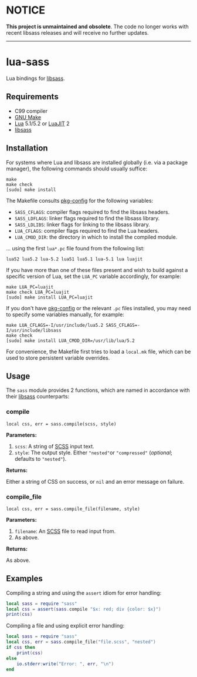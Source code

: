 NOTICE
======

**This project is unmaintained and obsolete**. The code no longer works
with recent libsass releases and will receive no further updates.

- - -

lua-sass
========

Lua bindings for [libsass].

Requirements
------------

* C99 compiler
* [GNU Make]
* [Lua] 5.1/5.2 or [LuaJIT] 2
* [libsass]

Installation
------------

For systems where Lua and libsass are installed globally (i.e. via a
package manager), the following commands should usually suffice:

    make
    make check
    [sudo] make install

The Makefile consults [pkg-config] for the following variables:

* `SASS_CFLAGS`: compiler flags required to find the libsass headers.
* `SASS_LDFLAGS`: linker flags required to find the libsass library.
* `SASS_LDLIBS`: linker flags for linking to the libsass library.
* `LUA_CFLAGS`: compiler flags required to find the Lua headers.
* `LUA_CMOD_DIR`: the directory in which to install the compiled module.

... using the first `lua*.pc` file found from the following list:

    lua52 lua5.2 lua-5.2 lua51 lua5.1 lua-5.1 lua luajit

If you have more than one of these files present and wish to build
against a specific version of Lua, set the `LUA_PC` variable
accordingly, for example:

    make LUA_PC=luajit
    make check LUA_PC=luajit
    [sudo] make install LUA_PC=luajit

If you don't have [pkg-config] or the relevant `.pc` files installed,
you may need to specify some variables manually, for example:

    make LUA_CFLAGS=-I/usr/include/lua5.2 SASS_CFLAGS=-I/usr/include/libsass
    make check
    [sudo] make install LUA_CMOD_DIR=/usr/lib/lua/5.2

For convenience, the Makefile first tries to load a `local.mk` file,
which can be used to store persistent variable overrides.

Usage
-----

The `sass` module provides 2 functions, which are named in accordance with
their [libsass] counterparts:

### compile

    local css, err = sass.compile(scss, style)

**Parameters:**

1. `scss`: A string of [SCSS] input text.
2. `style`: The output style. Either `"nested"`or `"compressed"`
   (*optional*; defaults to `"nested"`).

**Returns:**

Either a string of CSS on success, or `nil` and an error message on failure.

### compile_file

    local css, err = sass.compile_file(filename, style)

**Parameters:**

1. `filename`: An [SCSS] file to read input from.
2. As above.

**Returns:**

As above.

Examples
--------

Compiling a string and using the `assert` idiom for error handling:

```lua
local sass = require "sass"
local css = assert(sass.compile "$x: red; div {color: $x}")
print(css)
```

Compiling a file and using explicit error handling:

```lua
local sass = require "sass"
local css, err = sass.compile_file("file.scss", "nested")
if css then
    print(css)
else
    io.stderr:write("Error: ", err, "\n")
end
```


[libsass]: https://github.com/hcatlin/libsass
[GNU Make]: https://www.gnu.org/software/make/
[Lua]: http://www.lua.org/
[LuaJIT]: http://luajit.org/
[pkg-config]: https://en.wikipedia.org/wiki/Pkg-config
[SCSS]: http://sass-lang.com/documentation/file.SASS_REFERENCE.html#syntax
